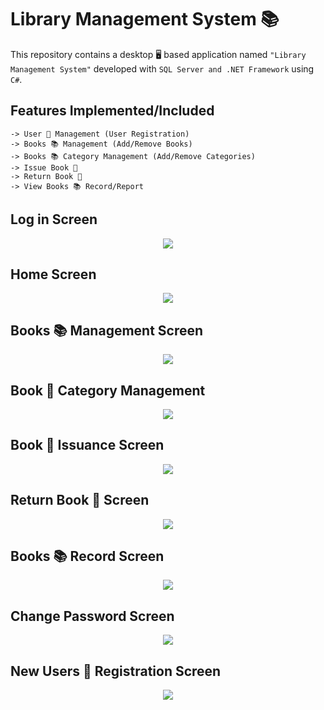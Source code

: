 # Library Management System 📚

This repository contains a desktop 🖥 based application named `"Library Management System"` developed with `SQL Server and .NET Framework` using `C#`.

## Features Implemented/Included

```
-> User 👤 Management (User Registration)
-> Books 📚 Management (Add/Remove Books)
-> Books 📚 Category Management (Add/Remove Categories)
-> Issue Book 📙
-> Return Book 📙
-> View Books 📚 Record/Report
```

## Log in Screen

<p align="center">
  <a href="#">
    <img src="https://user-images.githubusercontent.com/93377842/145344449-c682e8b8-dc3b-4a03-acc7-ef038eb6ea03.png" />
  </a>
</p>

## Home Screen

<p align="center">
  <a href="#">
    <img src="https://user-images.githubusercontent.com/93377842/145344562-919a945b-fca3-4770-a1fa-cdcc5168d201.png" />
  </a>
</p>

## Books 📚 Management Screen

<p align="center">
  <a href="#">
    <img src="https://user-images.githubusercontent.com/93377842/145344678-2cd2557a-8a70-4ae1-bd7a-bf78c75c49a4.png" />
  </a>
</p>

## Book 📙 Category Management

<p align="center">
  <a href="#">
    <img src="https://user-images.githubusercontent.com/93377842/145344784-8581402e-2477-4cb0-aad7-cea6a7ec10c2.png" />
  </a>
</p>

## Book 📙 Issuance Screen

<p align="center">
  <a href="#">
    <img src="https://user-images.githubusercontent.com/93377842/145344937-58b26a7a-aedb-44a6-b8d4-e1850a48a9c7.png" />
  </a>
</p>

## Return Book 📙 Screen

<p align="center">
  <a href="#">
    <img src="https://user-images.githubusercontent.com/93377842/145345056-bf9128f9-0812-4d3b-9e58-1b1240cfc823.png" />
  </a>
</p>

## Books 📚 Record Screen

<p align="center">
  <a href="#">
    <img src="https://user-images.githubusercontent.com/93377842/145345139-93c549d1-05b9-4b24-9623-362372de2652.png" />
  </a>
</p>

## Change Password Screen

<p align="center">
  <a href="#">
    <img src="https://user-images.githubusercontent.com/93377842/145345231-d73b0304-eaee-4af8-b13c-02e604ef73eb.png" />
  </a>
</p>

## New Users 👥 Registration Screen

<p align="center">
  <a href="#">
    <img src="https://user-images.githubusercontent.com/93377842/145345337-6166b0bc-1315-4a47-b45c-9a660adf1839.png" />
  </a>
</p>
